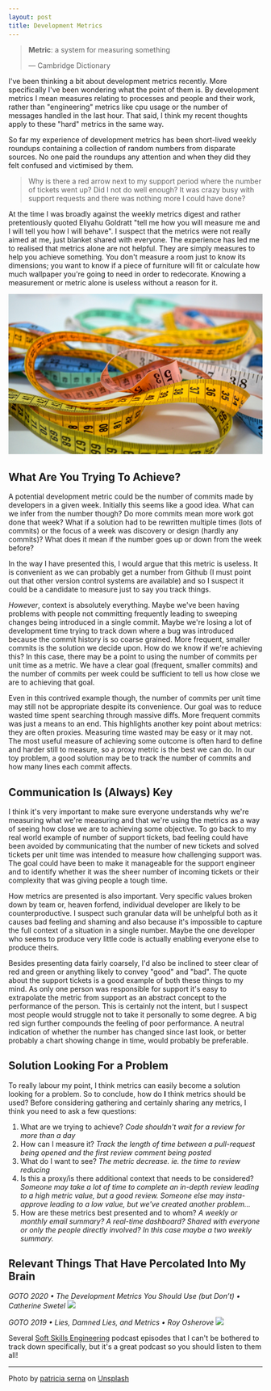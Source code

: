 ```yaml
---
layout: post
title: Development Metrics
---
```


> **Metric**: a system for measuring something
>
> &mdash; Cambridge Dictionary

I've been thinking a bit about development metrics recently.
More specifically I've been wondering what the point of them is. By development metrics
I mean measures relating to processes and people and their work, rather than "engineering" metrics
like cpu usage or the number of messages handled in the last hour. That said, I think my recent
thoughts apply to these "hard" metrics in the same way.

So far my experience of development metrics has been short-lived weekly roundups containing
a collection of random numbers from disparate sources.
No one paid the roundups any attention and when they did they felt confused
and victimised by them.

> Why is there a red arrow next to my support period where the number of tickets
> went up? Did I not do well enough? It was crazy busy with support requests and there was
> nothing more I could have done?

At the time I was broadly against the weekly metrics digest and rather pretentiously quoted
Eliyahu Goldratt "tell me how you will measure me and I will tell you how I will behave".
I suspect that the metrics were not really aimed at me, just blanket shared with everyone.
The experience has led me to realised that metrics alone are not helpful.
They are simply measures to help you achieve something.
You don't measure a room just to know its dimensions; you want to know if a piece
of furniture will fit or calculate how much wallpaper you're going to need in order to redecorate.
Knowing a measurement or metric alone is useless without a reason for it.

![measures](/assets/measures.jpg)

## What Are You Trying To Achieve?

A potential development metric could be the number of commits made by developers in a given week.
Initially this seems like a good idea. What can we infer from the number though? Do more commits
mean more work got done that week? What if a solution had to be rewritten multiple times (lots of
commits) or the focus of a week was discovery or design (hardly any commits)? What does it mean if
the number goes up or down from the week before?

In the way I have presented this, I would argue that this metric is useless.
It is convenient as we can probably get a number from Github (I must point out that other version
control systems are available) and so I suspect it could be a candidate to measure just to say you
track things.

_However_, context is absolutely everything. Maybe we've been having problems with people not
committing frequently leading to sweeping changes being introduced in a single commit. Maybe we're
losing a lot of development time trying to track down where a bug was introduced because the commit
history is so coarse grained. More frequent, smaller commits is the solution we decide upon.
How do we know if we're achieving this? In this case, there may be a point to using the
number of commits per unit time as a metric. We have a clear goal (frequent, smaller commits) and
the number of commits per week could be sufficient to tell us how close we are to achieving
that goal.

Even in this contrived example though, the number of commits per unit time may still not be
appropriate despite its convenience. Our goal was to reduce wasted
time spent searching through massive diffs. More frequent commits was just a means to an end.
This highlights another key point about metrics: they are often proxies.
Measuring time wasted may be easy or it may not. The most useful measure of achieving some outcome
is often hard to define and harder still to measure, so a proxy metric is the best we can do. In our
toy problem, a good solution may be to track the number of commits and how many lines each commit
affects.

## Communication Is (Always) Key

I think it's very important to make sure everyone understands why we're measuring what we're
measuring and that we're using the metrics as a way of seeing how close we are to achieving some
objective. To go back to my real world example of number of support tickets, bad feeling could have
been avoided by communicating that the number of new tickets and solved tickets per unit time was
intended to measure how challenging support was. The goal could have been to make it manageable for
the support engineer and to identify whether it was the sheer number of incoming tickets or their
complexity that was giving people a tough time.

How metrics are presented is also important. Very specific values broken down by team or,
heaven forfend, individual developer are likely to be counterproductive. I suspect such granular
data will be unhelpful both as it causes bad feeling and shaming and also because it's impossible
to capture the full context of a situation in a single number. Maybe the one developer who seems to
produce very little code is actually enabling everyone else to produce theirs.

Besides presenting data fairly coarsely, I'd also be inclined to steer clear of red and green or
anything likely to convey "good" and "bad". The quote about the support tickets is a good example of
both these things to my mind. As only one person was responsible for support it's easy to
extrapolate the metric from support as an abstract concept to the performance of the person. This
is certainly not the intent, but I suspect most people would struggle not to take it personally to
some degree. A big red sign further compounds the feeling of poor performance. A neutral indication
of whether the number has changed since last look, or better probably a chart showing change in time,
would probably be preferable.

## Solution Looking For a Problem

To really labour my point, I think metrics can easily become a solution looking for a problem.
So to conclude, how do **I** think metrics should be used? Before considering gathering and
certainly sharing any metrics, I think you need to ask a few questions:

1. What are we trying to achieve? _Code shouldn't wait for a review for more than a day_
2. How can I measure it? _Track the length of time between a pull-request being opened and the first review comment being posted_
3. What do I want to see? _The metric decrease. ie. the time to review reducing_
4. Is this a proxy/is there additional context that needs to be considered? _Someone may take a lot
   of time to complete an in-depth review leading to a high metric value, but a good review.
   Someone else may insta-approve leading to a low value, but we've created another problem..._
5. How are these metrics best presented and to whom? _A weekly or monthly email summary? A real-time dashboard? Shared with everyone or only the people directly involved? In this case maybe a two weekly summary._

## Relevant Things That Have Percolated Into My Brain

_GOTO 2020 • The Development Metrics You Should Use (but Don’t) • Catherine Swetel_
[![](https://img.youtube.com/vi/0zu2nIBny0w/0.jpg)](https://www.youtube.com/watch?v=0zu2nIBny0w)

_GOTO 2019 • Lies, Damned Lies, and Metrics • Roy Osherove_
[![](https://img.youtube.com/vi/goihWvyqRow/0.jpg)](https://www.youtube.com/watch?v=goihWvyqRow)

Several [Soft Skills Engineering](https://softskills.audio/) podcast episodes that
I can't be bothered to track down specifically, but it's a great podcast so you should
listen to them all!

---

Photo by <a href="https://unsplash.com/@sernarial?utm_source=unsplash&utm_medium=referral&utm_content=creditCopyText">patricia serna</a> on <a href="https://unsplash.com/collections/3497526/metrics-and-meauserments?utm_source=unsplash&utm_medium=referral&utm_content=creditCopyText">Unsplash</a>

[measures]: /assets/measures.jpg
